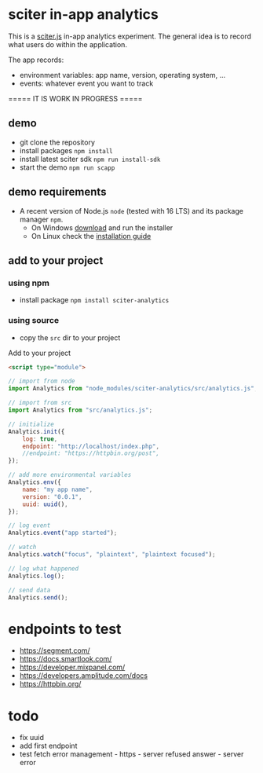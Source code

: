 # sciter in-app analytics

This is a [sciter.js](https://sciter.com/) in-app analytics experiment.
The general idea is to record what users do within the application.

The app records:
- environment variables: app name, version, operating system, ...
- events: whatever event you want to track

===== IT IS WORK IN PROGRESS =====

## demo

- git clone the repository
- install packages `npm install`
- install latest sciter sdk `npm run install-sdk`
- start the demo `npm run scapp`

## demo requirements

- A recent version of Node.js `node` (tested with 16 LTS) and its package manager `npm`.
    - On Windows [download](https://nodejs.dev/download/) and run the installer
    - On Linux check the [installation guide](https://www.digitalocean.com/community/tutorials/how-to-install-node-js-on-ubuntu-20-04#option-2-%E2%80%94-installing-node-js-with-apt-using-a-nodesource-ppa)

## add to your project

### using npm

- install package `npm install sciter-analytics`

### using source

- copy the `src` dir to your project

Add to your project

```html
<script type="module">

// import from node
import Analytics from "node_modules/sciter-analytics/src/analytics.js";

// import from src
import Analytics from "src/analytics.js";

// initialize
Analytics.init({
    log: true,
    endpoint: "http://localhost/index.php",
    //endpoint: "https://httpbin.org/post",
});

// add more environmental variables
Analytics.env({
    name: "my app name",
    version: "0.0.1",
    uuid: uuid(),
});

// log event
Analytics.event("app started");

// watch
Analytics.watch("focus", "plaintext", "plaintext focused");

// log what happened
Analytics.log();

// send data
Analytics.send();
```

# endpoints to test

- https://segment.com/
- https://docs.smartlook.com/
- https://developer.mixpanel.com/
- https://developers.amplitude.com/docs
- https://httpbin.org/

# todo

- fix uuid
- add first endpoint
- test fetch error management - https - server refused answer - server error
